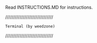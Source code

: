 Read INSTRUCTIONS.MD for instructions.

//////////////////////////////

    Terminal (by weedzone)

//////////////////////////////
